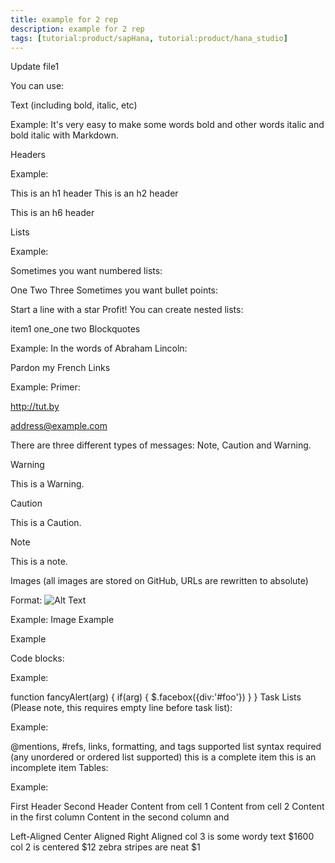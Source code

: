 ```yaml
---
title: example for 2 rep
description: example for 2 rep
tags: [tutorial:product/sapHana, tutorial:product/hana_studio]
---
```

Update file1

You can use:

Text (including bold, italic, etc)

Example: It's very easy to make some words bold and other words italic and bold italic with Markdown.

Headers

Example:

This is an h1 header
This is an h2 header

This is an h6 header

Lists

Example:

Sometimes you want numbered lists:

One
Two
Three
Sometimes you want bullet points:

Start a line with a star
Profit!
You can create nested lists:

item1
one_one
two
Blockquotes

Example: In the words of Abraham Lincoln:

Pardon my French
Links

Example: Primer:

http://tut.by

address@example.com

There are three different types of messages: Note, Caution and Warning.

Warning

This is a Warning.
 

Caution

This is a Caution.
 

Note

This is a note.
 

Images (all images are stored on GitHub, URLs are rewritten to absolute)

Format: ![Alt Text](url)

Example: Image Example

Example

Code blocks:

Example:

function fancyAlert(arg) {
  if(arg) {
    $.facebox({div:'#foo'})
  }
}
Task Lists (Please note, this requires empty line before task list):

Example:

 @mentions, #refs, links, formatting, and tags supported
 list syntax required (any unordered or ordered list supported)
 this is a complete item
 this is an incomplete item
Tables:

Example:

First Header	Second Header
Content from cell 1	Content from cell 2
Content in the first column	Content in the second column
and

Left-Aligned	Center Aligned	Right Aligned
col 3 is	some wordy text	$1600
col 2 is	centered	$12
zebra stripes	are neat	$1
